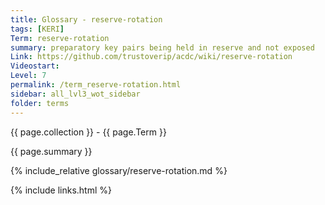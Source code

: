 ```yaml
---
title: Glossary - reserve-rotation
tags: [KERI]
Term: reserve-rotation
summary: preparatory key pairs being held in reserve and not exposed
Link: https://github.com/trustoverip/acdc/wiki/reserve-rotation
Videostart: 
Level: 7
permalink: /term_reserve-rotation.html
sidebar: all_lvl3_wot_sidebar
folder: terms
---
```


{{ page.collection }} - {{ page.Term }}

   {{ page.summary }}

{% include_relative glossary/reserve-rotation.md %}

 {% include links.html %} 

